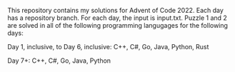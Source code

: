 This repository contains my solutions for Advent of Code 2022. Each day has a repository branch. For each day, the input is input.txt. Puzzle 1 and 2 are solved in all of the following programming langugages for the following days:

Day 1, inclusive, to Day 6, inclusive: C++, C#, Go, Java, Python, Rust

Day 7+: C++, C#, Go, Java, Python
